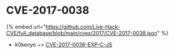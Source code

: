 # CVE-2017-0038
{% embed url="https://github.com/Live-Hack-CVE/full_database/blob/main/cves/2017/CVE-2017-0038.json" %}

* k0keoyo ~> [CVE-2017-0038-EXP-C-JS](https://www.alice-snow.ru/2017/database/cve-2017-0038/cve-2017-0038-exp-c-js-k0keoyo)